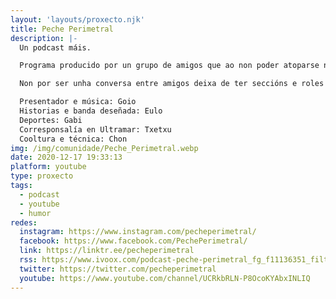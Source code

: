 ```yaml
---
layout: 'layouts/proxecto.njk'
title: Peche Perimetral
description: |-
  Un podcast máis.

  Programa producido por un grupo de amigos que ao non poder atoparse nos bares como facían habitualmente, deciden gravar por zoom e compartir as conversas e o humor de cando se podían xuntar.

  Non por ser unha conversa entre amigos deixa de ter seccións e roles asignados aos seus compoñentes:

  Presentador e música: Goio
  Historias e banda deseñada: Eulo
  Deportes: Gabi
  Corresponsalía en Ultramar: Txetxu
  Cooltura e técnica: Chon
img: /img/comunidade/Peche_Perimetral.webp
date: 2020-12-17 19:33:13
platform: youtube
type: proxecto
tags:
  - podcast
  - youtube
  - humor
redes:
  instagram: https://www.instagram.com/pecheperimetral/
  facebook: https://www.facebook.com/PechePerimetral/
  link: https://linktr.ee/pecheperimetral
  rss: https://www.ivoox.com/podcast-peche-perimetral_fg_f11136351_filtro_1.xml
  twitter: https://twitter.com/pecheperimetral
  youtube: https://www.youtube.com/channel/UCRkbRLN-P8OcoKYAbxINLIQ
---
```

